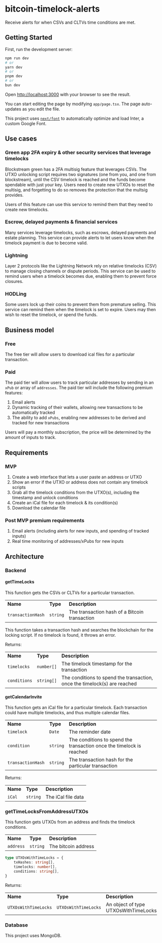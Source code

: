 # bitcoin-timelock-alerts

Receive alerts for when CSVs and CLTVs time conditions are met.

## Getting Started

First, run the development server:

```bash
npm run dev
# or
yarn dev
# or
pnpm dev
# or
bun dev
```

Open [http://localhost:3000](http://localhost:3000) with your browser to see the
result.

You can start editing the page by modifying `app/page.tsx`. The page
auto-updates as you edit the file.

This project uses
[`next/font`](https://nextjs.org/docs/basic-features/font-optimization) to
automatically optimize and load Inter, a custom Google Font.

## Use cases

### Green app 2FA expiry & other security services that leverage timelocks

Blockstream green has a 2FA multisig feature that leverages CSVs. The UTXO unlocking script requires two signatures (one from you, and one from blockstream), until the CSV timelock is reached and the funds become spendable with just your key. Users need to create new UTXOs to reset the multisig, and forgetting to do so removes the protection that the multsig provides.

Users of this feature can use this service to remind them that they need to create new timelocks.

### Escrow, delayed payments & financial services

Many services leverage timelocks, such as escrows, delayed payments and estate planning. This service can provide alerts to let users know when the timelock payment is due to become valid.

### Lightning

Layer 2 protocols like the Lightning Network rely on relative timelocks (CSV) to manage closing channels or dispute periods. This service can be used to remind users when a timelock becomes due, enabling them to prevent force closures.

### HODLing

Some users lock up their coins to prevent them from premature selling. This service can remind them when the timelock is set to expire. Users may then wish to reset the timelock, or spend the funds.

## Business model

### Free

The free tier will allow users to download ical files for a particular transaction.

### Paid

The paid tier will allow users to track particular addresses by sending in an `xPub` or array of `addresses`. The paid tier will include the following premium features:

1. Email alerts
2. Dynamic tracking of their wallets, allowing new transactions to be automatically tracked
3. The ability to add `xPubs`, enabling new addresses to be derived and tracked for new transactions

Users will pay a monthly subscription, the price will be determined by the amount of inputs to track.

## Requirements 

### MVP
1. Create a web interface that lets a user paste an address or UTXO 
2. Show an error if the UTXO or address does not contain any timelock scripts
2. Grab all the timelock conditions from the UTXO(s), including the timestamp and unlock conditions
3. Create an iCal file for each timelock & its condition(s)
4. Download the calendar file 

### Post MVP premium requirements 
1. Email alerts (including alerts for new inputs, and spending of tracked inputs) 
2. Real time monitoring of addresses/xPubs for new inputs

## Architecture

### Backend

#### getTimeLocks

This function gets the CSVs or CLTVs for a particular transaction.

<table>
  <tr>
   <td><strong>Name</strong>
   </td>
   <td><strong>Type</strong>
   </td>
   <td><strong>Description</strong>
   </td>
  </tr>
  <tr>
   <td><code>transactionHash</code>
   </td>
   <td><code>string</code>
   </td>
   <td>The transaction hash of a Bitcoin transaction
   </td>
  </tr>
</table>

This function takes a transaction hash and searches the blockchain for the locking script. If no timelock is found, it throws an error.

Returns:

<table>
  <tr>
   <td><strong>Name</strong>
   </td>
   <td><strong>Type</strong>
   </td>
   <td><strong>Description</strong>
   </td>
  </tr>
  <tr>
   <td><code>timelocks</code>
   </td>
   <td><code>number[]</code>
   </td>
   <td>The timelock timestamp for the transaction 
   </td>
  </tr>
<tr>
   <td><code>conditions</code>
   </td>
   <td><code>string[]</code>
   </td>
   <td>The conditions to spend the transaction, once the timelock(s) are reached
   </td>
  </tr>
</table>

#### getCalendarInvite

This function gets an iCal file for a particular timelock. Each transaction could have multiple timelocks, and thus multiple calendar files.

<table>
  <tr>
   <td><strong>Name</strong>
   </td>
   <td><strong>Type</strong>
   </td>
   <td><strong>Description</strong>
   </td>
  </tr>
  <tr>
   <td><code>timelock</code>
   </td>
   <td><code>Date</code>
   </td>
   <td> The reminder date 
   </td>
  </tr>
<tr>
   <td><code>condition</code>
   </td>
   <td><code>string</code>
   </td>
   <td>The conditions to spend the transaction once the timelock is reached
   </td>
  </tr>
<tr>
   <td><code>transactionHash</code>
   </td>
   <td><code>string</code>
   </td>
   <td>The transaction hash for the particular transaction 
   </td>
  </tr>
</table>

Returns: 

<table>
  <tr>
   <td><strong>Name</strong>
   </td>
   <td><strong>Type</strong>
   </td>
   <td><strong>Description</strong>
   </td>
  </tr>
  <tr>
   <td><code>iCal</code>
   </td>
   <td><code>string</code>
   </td>
   <td>The iCal file data
   </td>
  </tr>
</table>

### getTimeLocksFromAddressUTXOs
This function gets UTXOs from an address and finds the timelock conditions. 

<table>
  <tr>
   <td><strong>Name</strong>
   </td>
   <td><strong>Type</strong>
   </td>
   <td><strong>Description</strong>
   </td>
  </tr>
  <tr>
   <td><code>address</code>
   </td>
   <td><code>string</code>
   </td>
   <td>The bitcoin address
   </td>
  </tr>
</table>


```ts
type UTXOsWithTimeLocks = {
    txHashes: string[],
    timelocks: number[],
    conditions: string[],
}
```

Returns:
<table>
  <tr>
   <td><strong>Name</strong>
   </td>
   <td><strong>Type</strong>
   </td>
   <td><strong>Description</strong>
   </td>
  </tr>
  <tr>
   <td><code>UTXOsWithTimeLocks</code>
   </td>
   <td><code>UTXOsWithTimeLocks</code>
   </td>
   <td>An object of type UTXOsWithTimeLocks
   </td>
  </tr>
</table>

### Database
This project uses MongoDB.
